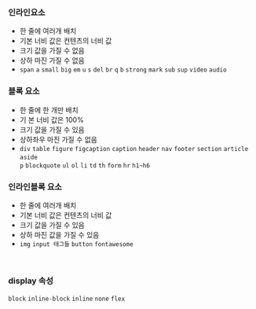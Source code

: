 ### 인라인요소
 - 한 줄에 여러개 배치
 - 기본 너비 값은 컨텐츠의 너비 값
 - 크기 값을 가질 수 없음
 - 상하 마진 가질 수 없음
 - ```span``` ```a``` ```small``` ```big``` ```em``` ```u``` ```s``` ```del``` ```br``` ```q``` ```b```
   ```strong``` ```mark``` ```sub``` ```sup``` ```video``` ```audio```

### 블록 요소
 - 한 줄에 한 개만 배치
 - 기 본 너비 값은 100%
 - 크기 값을 가질 수 있음
 - 상하좌우 마진 가질 수 없음
 - ```div``` ```table``` ```figure``` ```figcaption``` ```caption``` ```header``` ```nav``` ```footer```
   ```section``` ```article``` ```aside```
   <br/>
   ```p``` ```blockquote``` ```ul``` ```ol``` ```li``` ```td``` ```th``` ```form``` ```hr``` ```h1~h6```

### 인라인블록 요소
 - 한 줄에 여러개 배치
 - 기본 너비 값은 컨텐츠의 너비 값
 - 크기 값을 가질 수 있음
 - 상하 마진 값을 가질 수 있음
 - ```img``` ```input 태그들``` ```button``` ```fontawesome```

<br />

### display 속성
```block``` ```inline-block``` ```inline``` ```none``` ```flex```
